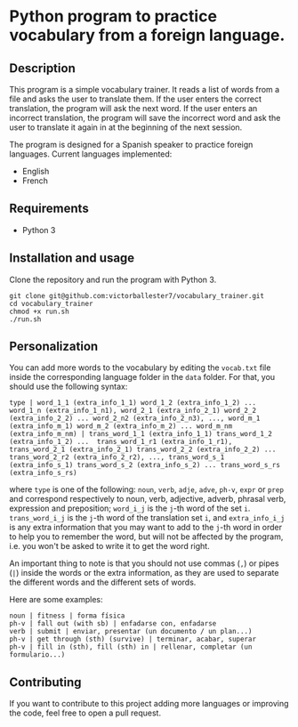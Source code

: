 # Python program to practice vocabulary from a foreign language.

## Description

This program is a simple vocabulary trainer. It reads a list of words from a file and asks the user to translate them. If the user enters the correct translation, the program will ask the next word. If the user enters an incorrect translation, the program will save the incorrect word and ask the user to translate it again in at the beginning of the next session.

The program is designed for a Spanish speaker to practice foreign languages.
Current languages implemented:

- English
- French

## Requirements

- Python 3

## Installation and usage

Clone the repository and run the program with Python 3.

```
git clone git@github.com:victorballester7/vocabulary_trainer.git
cd vocabulary_trainer
chmod +x run.sh
./run.sh
```

## Personalization

You can add more words to the vocabulary by editing the `vocab.txt` file inside the corresponding language folder in the `data` folder. For that, you should use the following syntax:

```
type | word_1_1 (extra_info_1_1) word_1_2 (extra_info_1_2) ... word_1_n (extra_info_1_n1), word_2_1 (extra_info_2_1) word_2_2 (extra_info_2_2) ... word_2_n2 (extra_info_2_n3), ..., word_m_1 (extra_info_m_1) word_m_2 (extra_info_m_2) ... word_m_nm (extra_info_m_nm) | trans_word_1_1 (extra_info_1_1) trans_word_1_2 (extra_info_1_2) ...  trans_word_1_r1 (extra_info_1_r1), trans_word_2_1 (extra_info_2_1) trans_word_2_2 (extra_info_2_2) ... trans_word_2_r2 (extra_info_2_r2), ..., trans_word_s_1 (extra_info_s_1) trans_word_s_2 (extra_info_s_2) ... trans_word_s_rs (extra_info_s_rs)
```

where `type` is one of the following: `noun`, `verb`, `adje`, `adve`, `ph-v`, `expr` or `prep` and correspond respectively to noun, verb, adjective, adverb, phrasal verb, expression and preposition; `word_i_j` is the `j`-th word of the set `i`. `trans_word_i_j` is the `j`-th word of the translation set `i`, and `extra_info_i_j` is any extra information that you may want to add to the `j`-th word in order to help you to remember the word, but will not be affected by the program, i.e. you won't be asked to write it to get the word right.

An important thing to note is that you should not use commas (`,`) or pipes (`|`) inside the words or the extra information, as they are used to separate the different words and the different sets of words.

Here are some examples:

```
noun | fitness | forma física
ph-v | fall out (with sb) | enfadarse con, enfadarse
verb | submit | enviar, presentar (un documento / un plan...)
ph-v | get through (sth) (survive) | terminar, acabar, superar
ph-v | fill in (sth), fill (sth) in | rellenar, completar (un formulario...)
```

## Contributing

If you want to contribute to this project adding more languages or improving the code, feel free to open a pull request.
